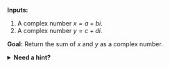 **Inputs:**

1. A complex number $x = a + bi$.
2. A complex number $y = c + di$.

**Goal:**
Return the sum of $x$ and $y$ as a complex number.

<details>
  <summary><b>Need a hint?</b></summary>
  
Adding complex numbers is just like adding polynomials. Add components of the same type - add the real part to the real part, add the imaginary part to the imaginary part.

A video explanation of adding complex numbers can be found [here](https://www.youtube.com/watch?v=SfbjqVyQljk).
</details>
